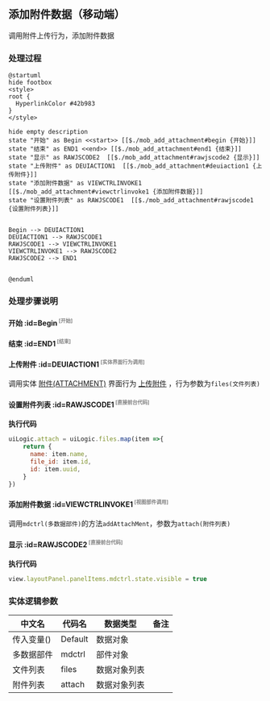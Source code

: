 ## 添加附件数据（移动端） <!-- {docsify-ignore-all} -->

   调用附件上传行为，添加附件数据

### 处理过程

```plantuml
@startuml
hide footbox
<style>
root {
  HyperlinkColor #42b983
}
</style>

hide empty description
state "开始" as Begin <<start>> [[$./mob_add_attachment#begin {开始}]]
state "结束" as END1 <<end>> [[$./mob_add_attachment#end1 {结束}]]
state "显示" as RAWJSCODE2  [[$./mob_add_attachment#rawjscode2 {显示}]]
state "上传附件" as DEUIACTION1  [[$./mob_add_attachment#deuiaction1 {上传附件}]]
state "添加附件数据" as VIEWCTRLINVOKE1  [[$./mob_add_attachment#viewctrlinvoke1 {添加附件数据}]]
state "设置附件列表" as RAWJSCODE1  [[$./mob_add_attachment#rawjscode1 {设置附件列表}]]


Begin --> DEUIACTION1
DEUIACTION1 --> RAWJSCODE1
RAWJSCODE1 --> VIEWCTRLINVOKE1
VIEWCTRLINVOKE1 --> RAWJSCODE2
RAWJSCODE2 --> END1


@enduml
```


### 处理步骤说明

#### 开始 :id=Begin<sup class="footnote-symbol"> <font color=gray size=1>[开始]</font></sup>




#### 结束 :id=END1<sup class="footnote-symbol"> <font color=gray size=1>[结束]</font></sup>




#### 上传附件 :id=DEUIACTION1<sup class="footnote-symbol"> <font color=gray size=1>[实体界面行为调用]</font></sup>



调用实体 [附件(ATTACHMENT)](module/Base/attachment.md) 界面行为 [上传附件](module/Base/attachment#界面行为) ，行为参数为`files(文件列表)`

#### 设置附件列表 :id=RAWJSCODE1<sup class="footnote-symbol"> <font color=gray size=1>[直接前台代码]</font></sup>



<p class="panel-title"><b>执行代码</b></p>

```javascript
uiLogic.attach = uiLogic.files.map(item =>{
	return {
	  name: item.name,
	  file_id: item.id,
	  id: item.uuid,
	}
})
```

#### 添加附件数据 :id=VIEWCTRLINVOKE1<sup class="footnote-symbol"> <font color=gray size=1>[视图部件调用]</font></sup>



调用`mdctrl(多数据部件)`的方法`addAttachMent`，参数为`attach(附件列表)`
#### 显示 :id=RAWJSCODE2<sup class="footnote-symbol"> <font color=gray size=1>[直接前台代码]</font></sup>



<p class="panel-title"><b>执行代码</b></p>

```javascript
view.layoutPanel.panelItems.mdctrl.state.visible = true
```



### 实体逻辑参数

|    中文名   |    代码名    |  数据类型      |备注 |
| --------| --------| --------  | --------   |
|传入变量(<i class="fa fa-check"/></i>)|Default|数据对象||
|多数据部件|mdctrl|部件对象||
|文件列表|files|数据对象列表||
|附件列表|attach|数据对象列表||
